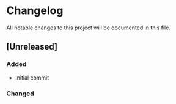 # Changelog

All notable changes to this project will be documented in this file.

## [Unreleased]

### Added

- Initial commit

### Changed

